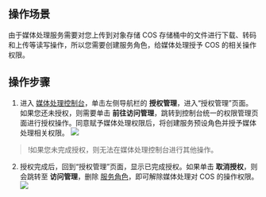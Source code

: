## 操作场景 
由于媒体处理服务需要对您上传到对象存储 COS 存储桶中的文件进行下载、转码和上传等读写操作，所以您需要创建服务角色，给媒体处理授予 COS 的相关操作权限。

## 操作步骤

1. 进入 [媒体处理控制台](https://console.cloud.tencent.com/mps)，单击左侧导航栏的 **授权管理**，进入“授权管理”页面。如果您还未授权，则需要单击 **前往访问管理**，跳转到控制台统一的权限管理页面进行授权操作。同意赋予媒体处理权限后，将创建服务预设角色并授予媒体处理相关权限。
![](https://main.qcloudimg.com/raw/bafc02e68fdb63bc625d5001cbc2092c.png)
>!如果您未完成授权，则无法在媒体处理控制台进行其他操作。
2. 授权完成后，回到“授权管理”页面，显示已完成授权。如果单击 **取消授权**，则会跳转至 **访问管理**，删除 [服务角色](https://cloud.tencent.com/document/product/598/19388)，即可解除媒体处理对 COS 的操作权限。
![](https://main.qcloudimg.com/raw/631982588decbd10f3ee8753a1193e5e.png)

